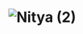 #                                                                       ![Nitya (2)](https://github.com/adityaluthra0987/Nitya/assets/50288564/0a2c27db-dc28-48e5-9c00-a35bbe6825a7)
